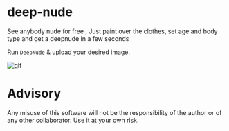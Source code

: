 # deep-nude
See anybody nude for free ,  Just paint over the clothes, set age and body type and get a deepnude in a few seconds

Run ``DeepNude`` & upload your desired image.

![gif](https://media.giphy.com/media/v1.Y2lkPTc5MGI3NjExMDNrbHM0ZGl0ZXNtano3ZmU3N3A5dWFyZDgyNXd4MXc2amcydzU2NiZlcD12MV9pbnRlcm5hbF9naWZfYnlfaWQmY3Q9Zw/3IIju8VRDqwhSOnvmb/giphy.gif)


# Advisory

 Any misuse of this software will not be the responsibility of the author or of any other collaborator. Use it at your own risk.
